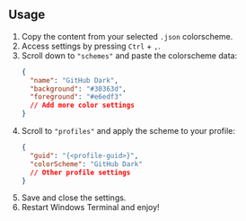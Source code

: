 ## Usage

1. Copy the content from your selected `.json` colorscheme.
2. Access settings by pressing `Ctrl` + `,`.
3. Scroll down to `"schemes"` and paste the colorscheme data:
   ```json
   {
     "name": "GitHub Dark",
     "background": "#30363d",
     "foreground": "#e6edf3"
     // Add more color settings
   }
   ```
4. Scroll to `"profiles"` and apply the scheme to your profile:
   ```json
   {
     "guid": "{<profile-guid>}",
     "colorScheme": "GitHub Dark"
     // Other profile settings
   }
   ```
5. Save and close the settings.
6. Restart Windows Terminal and enjoy!
